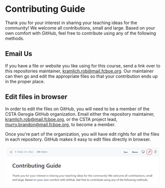 # Contributing Guide #
Thank you for your interest in sharing your teaching ideas for the community! We welcome all contributions, small and large. Based on your own comfort with GitHub, feel free to contribute using any of the following methods.

## Email Us ##
If you have a file or website you like using for this course, send a link over to this repositories maintainer, kramlich.rob@mail.fcboe.org. Our maintainer can then go and edit the appropriate files so that your contribution ends up in the proper place.

## Edit files in browser ##
In order to edit the files on GitHub, you will need to be a member of the CSTA Gerogia GitHub organization. Email either the repository maintainer, kramlich.rob@mail.fcboe.org, or the CSTA project lead, murry.brandon@mail.fcboe.org, to become a member.

Once you're part of the organization, you will have edit rights for all the files in each repository. GitHub makes it easy to edit files directly in browser.

![Edit GitHub in browser](./images/edit%20file%20on%20GitHub.png)
